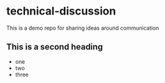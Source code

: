 # technical-discussion
This is a demo repo for sharing ideas around communication


## This is a second heading


* one
* two
* three
